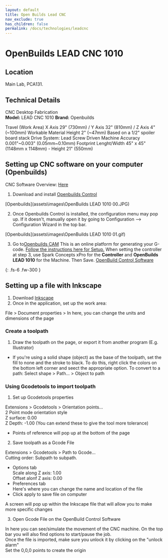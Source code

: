 ```yaml
---
layout: default
title: Open Builds Lead CNC
nav_exclude: true
has_children: false
permalink: /docs/technologies/leadcnc
---
```


# OpenBuilds LEAD CNC 1010

## Location
Main Lab, PCA131.

## Technical Details

CNC Desktop Fabrication  
**Model:** LEAD CNC 1010 
**Brand:** Openbuilds 

Travel (Work Area)
X Axis 29" (730mm) / Y Axis 32" (810mm) / Z Axis 4" (~100mm)
Workable Material Height
2" (~47mm) Based on a 1/2" spoiler board stack
Drive System:
Lead Screw Driven
Machine Accuracy
0.001"~0.003" (0.05mm~0.10mm)
Footprint
Lenght/Width 45" x 45" (1148mm x 1148mm) - Height 21" (550mm)

## Setting up CNC software on your computer (Openbuilds)

CNC Software Overview: [Here](https://docs.openbuilds.com/doku.php?id=docs:software:overview)

1. Download and install [Openbuilds Control](https://software.openbuilds.com/)

[Openbuilds](assets\images\OpenBuilds LEAD 1010 00.JPG)
   
2. Once Openbuilds Control is installed, the configuration menu may pop up. If it doesn't, manually open it by going to Configuration --> Configuration Wizard in the top bar.
   
[Openbuilds](assets\images\OpenBuilds LEAD 1010 01.gif)

3. Go to[Openbuilds CAM](https://cam.openbuilds.com/) This is an online platform for generating your G-code. [Follow the instructions here for Setup.](https://docs.openbuilds.com/doku.php?id=docs:software:openbuilds-cam) When setting the controller at step 3, use Spark Concepts xPro for the __Controller__ and __OpenBuilds LEAD 1010__ for the Machine. Then Save. 
[OpenBuild Control Software](https://software.openbuilds.com)



{: .fs-6 .fw-300 }

## Setting up a file with Inkscape
1. Download [Inkscape](https://inkscape.org)
2. Once in the application, set up the work area:
   
  File > Document properties > In here, you can change the units and dimensions of the page

### Create a toolpath

1. Draw the toolpath on the page, or export it from another program (E.g. Illustrator)

- If you're using a solid shape (object) as the base of the toolpath, set the fill to none and the stroke to black. To do this, right click the colors on the bottom left corner and seect the appropriate option.
  To convert to a path: Select shape > Path... > Object to path

### Using Gcodetools to import toolpath

1. Set up Gcodetools properties

  Extensions > Gcodetools > Orientation points...  
  2 Point mode orientation style  
  Z surface: 0.00  
  Z Depth: -1.00 (You can extend these to give the tool more tolerance)  
- Points of reference will pop up at the bottom of the page

2. Save toolpath as a Gcode File

  Extensions > Gcodetools > Path to Gcode...  
  Cutting order: Subpath to subpath.  
- Options tab  
  Scale along Z axis: 1.00  
  Offset alonf Z axis: 0.00
- Preferences tab  
  Here's where you can change the name and location of the file  
- Click apply to save file on computer

A screen will pop up within the Inkscape file that will allow you to make more specific changes 

3. Open Gcode File on the OpenBuild Control Software

In here you can see/simulate the movement of the CNC machine. On the top bar you will also find options to start/pause the job.  
Once the file is imported, make sure you unlock it by clicking on the "unlock alarm"  
Set the 0,0,0 points to create the origin 
  
  


   
   
